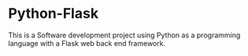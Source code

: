 # Python-Flask
This is a Software development project using Python as a programming language with a Flask web back end framework.
